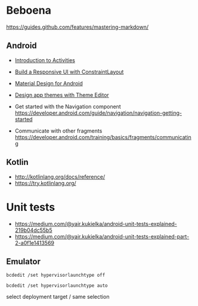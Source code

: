 # Beboena
https://guides.github.com/features/mastering-markdown/


## Android

- [Introduction to Activities](https://developer.android.com/guide/components/activities/intro-activities)

- [Build a Responsive UI with ConstraintLayout](https://developer.android.com/training/constraint-layout/)
- [Material Design for Android](https://developer.android.com/guide/topics/ui/look-and-feel/)
- [Design app themes with Theme Editor](https://developer.android.com/studio/write/theme-editor)


- Get started with the Navigation component https://developer.android.com/guide/navigation/navigation-getting-started
- Communicate with other fragments https://developer.android.com/training/basics/fragments/communicating

## Kotlin

- http://kotlinlang.org/docs/reference/
- https://try.kotlinlang.org/

# Unit tests

- https://medium.com/@yair.kukielka/android-unit-tests-explained-219b04dc55b5
- https://medium.com/@yair.kukielka/android-unit-tests-explained-part-2-a0f1e1413569

## Emulator

`bcdedit /set hypervisorlaunchtype off`

`bcdedit /set hypervisorlaunchtype auto`

select deployment target / same selection
